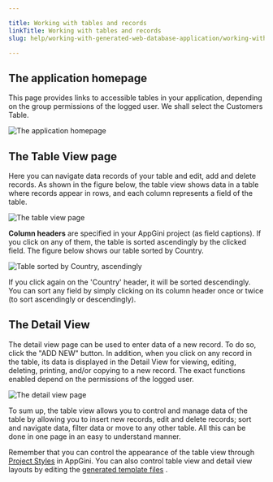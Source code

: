 ```yaml
---

title: Working with tables and records
linkTitle: Working with tables and records
slug: help/working-with-generated-web-database-application/working-with-tables-and-records

---
```


## The application homepage

This page provides links to accessible tables in your application,
depending on the group permissions of the logged user. We shall select
the Customers Table.


![The application homepage](https://cdn.bigprof.com/appgini-desktop/help/working-with-tables-and-records-1.png "The application homepage")

## The Table View page

Here you can navigate data records of your table and edit, add and
delete records. As shown in the figure below, the table view shows data
in a table where records appear in rows, and each column represents a
field of the table.


![The table view page](https://cdn.bigprof.com/appgini-desktop/help/working-with-tables-and-records-2.png "The table view page")


**Column headers** are specified in your AppGini project (as field captions).
If you click on any of them, the table is sorted ascendingly by the
clicked field. The figure below shows our table sorted by Country.


![Table sorted by Country, ascendingly](https://cdn.bigprof.com/appgini-desktop/help/working-with-tables-and-records-3.png "Table sorted by Country, ascendingly")


If you click again on the \'Country\' header, it will be sorted
descendingly. You can sort any field by simply clicking on its column
header once or twice (to sort ascendingly or descendingly).

## The Detail View

The detail view page can be used to enter data of a new
record. To do so, click the \"ADD NEW\" button. In addition, when you
click on any record in the table, its data is displayed in the Detail
View for viewing, editing,
deleting, printing, and/or copying to a new record. The exact functions
enabled depend on the permissions of the logged user.


![The detail view page](https://cdn.bigprof.com/appgini-desktop/help/working-with-tables-and-records-5.png "The detail view page")

To sum up, the table view allows you to control and manage data of the
table by allowing you to insert new records, edit and delete records;
sort and navigate data, filter data or move to any other table. All this
can be done in one page in an easy to understand manner.

Remember that you can control the appearance of the table view through
[Project
Styles](/appgini/help/working-with-projects/working-with-styles) in
AppGini. You can also control table view and detail view layouts by
editing the [generated template
files](/appgini/help/working-with-generated-web-database-application) .

